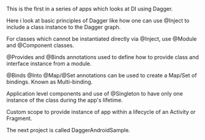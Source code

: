 This is the first in a series of apps which looks at DI using Dagger.

Here i look at basic principles of Dagger like how one can use 
@Inject to include a class instance to the Dagger graph. 

For classes which cannot be instantiated directly via @Inject, 
use @Module and @Component classes. 

@Provides and @Binds annotations used to define how to provide 
class and interface instance from a module. 

@Binds @Into @Map/@Set annotations can be used to create a Map/Set
of bindings. Known as Multi-binding.

Application level components and use of @Singleton to have only 
one instance of the class during the app's lifetime.

Custom scope to provide instance of app within a lifecycle of an
Activity or Fragment. 

The next project is called DaggerAndroidSample.
